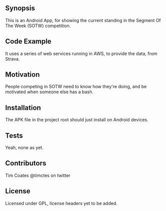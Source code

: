 ## Synopsis

This is an Android App, for showing the current standing in the Segment Of The Week (SOTW) competition.

## Code Example

It uses a series of web services running in AWS, to provide the data, from Strava.

## Motivation

People competing in SOTW need to know how they're doing, and be motivated when someone else has a bash.

## Installation

The APK file in the project root should just install on Android devices.

## Tests

Yeah, none as yet.

## Contributors

Tim Coates @timctes on twitter

## License

Licensed under GPL, license headers yet to be added.
